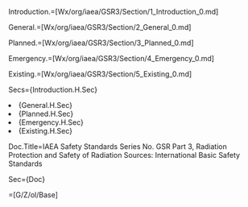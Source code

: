 Introduction.=[Wx/org/iaea/GSR3/Section/1_Introduction_0.md]

General.=[Wx/org/iaea/GSR3/Section/2_General_0.md]

Planned.=[Wx/org/iaea/GSR3/Section/3_Planned_0.md]

Emergency.=[Wx/org/iaea/GSR3/Section/4_Emergency_0.md]

Existing.=[Wx/org/iaea/GSR3/Section/5_Existing_0.md]

Secs={Introduction.H.Sec}<li>{General.H.Sec}<li>{Planned.H.Sec}<li>{Emergency.H.Sec}<li>{Existing.H.Sec}

Doc.Title=IAEA Safety Standards Series No. GSR Part 3, Radiation Protection and Safety of Radiation Sources: International Basic Safety Standards 

Sec={Doc}

=[G/Z/ol/Base]
